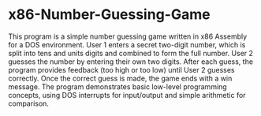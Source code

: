 # x86-Number-Guessing-Game
This program is a simple number guessing game written in x86 Assembly for a DOS environment. User 1 enters a secret two-digit number, which is split into tens and units digits and combined to form the full number. User 2 guesses the number by entering their own two digits. After each guess, the program provides feedback (too high or too low) until User 2 guesses correctly. Once the correct guess is made, the game ends with a win message. The program demonstrates basic low-level programming concepts, using DOS interrupts for input/output and simple arithmetic for comparison.
